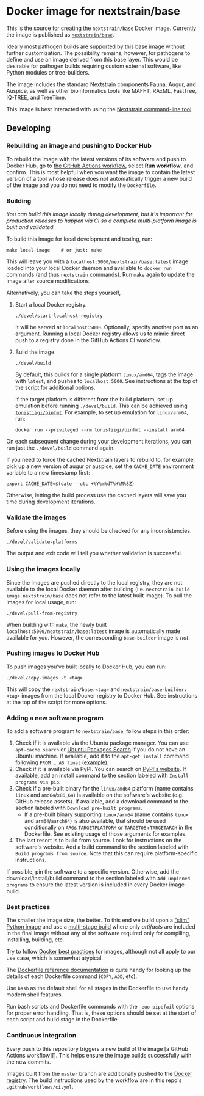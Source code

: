 # Docker image for nextstrain/base

This is the source for creating the `nextstrain/base` Docker image.  Currently
the image is published as [`nextstrain/base`][].

Ideally most pathogen builds are supported by this base image without further
customization.  The possibility remains, however, for pathogens to define and
use an image derived from this base layer.  This would be desirable for
pathogen builds requiring custom external software, like Python modules or
tree-builders.

The image includes the standard Nextstrain components Fauna, Augur, and Auspice,
as well as other bioinformatics tools like MAFFT, RAxML, FastTree, IQ-TREE, and
TreeTime.

This image is best interacted with using the [Nextstrain command-line
tool][nextstrain-cli].

[nextstrain-cli]: https://github.com/nextstrain/cli


## Developing

### Rebuilding an image and pushing to Docker Hub

To rebuild the image with the latest versions of its software and push to Docker Hub, go to [the GitHub Actions workflow](https://github.com/nextstrain/docker-base/actions/workflows/ci.yml), select **Run workflow**, and confirm.
This is most helpful when you want the image to contain the latest version of a tool whose release does not automatically trigger a new build of the image and you do not need to modify the `Dockerfile`.

### Building

_You can build this image locally during development, but it's important for
production releases to happen via CI so a complete multi-platform image is
built and validated._

To build this image for local development and testing, run:

    make local-image    # or just: make

This will leave you with a `localhost:5000/nextstrain/base:latest` image loaded
into your local Docker daemon and available to `docker run` commands (and thus
`nextstrain` commands).  Run `make` again to update the image after source
modifications.

Alternatively, you can take the steps yourself,

1. Start a local Docker registry.

    ```
    ./devel/start-localhost-registry
    ```

    It will be served at `localhost:5000`. Optionally, specify another port as
    an argument. Running a local Docker registry allows us to mimic direct push
    to a registry done in the GitHub Actions CI workflow.

2. Build the image.

    ```
    ./devel/build
    ```

    By default, this builds for a single platform `linux/amd64`, tags the image with `latest`, and pushes to
    `localhost:5000`. See instructions at the top of the script for additional
    options.

    If the target platform is different from the build platform, set up emulation before running `./devel/build`. This can be achieved using [`tonistiigi/binfmt`](https://github.com/tonistiigi/binfmt). For example, to set up emulation for `linux/arm64`, run:

    ```
    docker run --privileged --rm tonistiigi/binfmt --install arm64
    ```

On each subsequent change during your development iterations, you can run just
the `./devel/build` command again.

If you need to force the cached Nextstrain layers to rebuild to, for example,
pick up a new version of augur or auspice, set the `CACHE_DATE` environment
variable to a new timestamp first:

    export CACHE_DATE=$(date --utc +%Y%m%dT%H%M%SZ)

Otherwise, letting the build process use the cached layers will save you time
during development iterations.

### Validate the images

Before using the images, they should be checked for any inconsistencies.

    ./devel/validate-platforms

The output and exit code will tell you whether validation is successful.

### Using the images locally

Since the images are pushed directly to the local registry, they are not
available to the local Docker daemon after building (i.e.
`nextstrain build --image nextstrain/base` does not refer to the latest built
image). To pull the images for local usage, run:

    ./devel/pull-from-registry

When building with `make`, the newly built
`localhost:5000/nextstrain/base:latest` image is automatically made available
for you.  However, the corresponding `base-builder` image is _not_.

### Pushing images to Docker Hub

To push images you've built locally to Docker Hub, you can run:

    ./devel/copy-images -t <tag>

This will copy the `nextstrain/base:<tag>` and `nextstrain/base-builder:<tag>`
images from the local Docker registry to Docker Hub. See instructions at the top
of the script for more options.

### Adding a new software program

To add a software program to `nextstrain/base`, follow steps in this order:

1. Check if it is available via the Ubuntu package manager. You can use
   `apt-cache search` or [Ubuntu Packages Search](https://packages.ubuntu.com/)
   if you do not have an Ubuntu machine. If available, add it to the `apt-get
   install` command following `FROM … AS final`
   ([example](https://github.com/nextstrain/docker-base/commit/8f5e059ce897a85194f35517e56b31424e89472e)).
2. Check if it is available via PyPI. You can search on [PyPI's
   website](https://pypi.org/search/). If available, add an install command to
   the section labeled with `Install programs via pip`.
3. Check if a pre-built binary for the `linux/amd64` platform (name contains
   `linux` and `amd64`/`x86_64`) is available on the software's website (e.g.
   GitHub release assets). If available, add a download command to the section
   labeled with `Download pre-built programs`.
    - If a pre-built binary supporting `linux/arm64` (name contains `linux` and
      `arm64`/`aarch64`) is also available, that should be used conditionally on
      `ARG`s `TARGETPLATFORM` or `TARGETOS`+`TARGETARCH` in the Dockerfile. See
      existing usage of those arguments for examples.
4. The last resort is to build from source. Look for instructions on the
   software's website. Add a build command to the section labeled with `Build
   programs from source`. Note that this can require platform-specific
   instructions.

If possible, pin the software to a specific version. Otherwise, add the
download/install/build command to the section labeled with `Add unpinned
programs` to ensure the latest version is included in every Docker image build.

### Best practices

The smaller the image size, the better.  To this end we build upon a ["slim"
Python image][] and use a [multi-stage build][] where only _artifacts_ are
included in the final image without any of the software required only for
compiling, installing, building, etc.

Try to follow [Docker best practices][] for images, although not all apply to our
use case, which is somewhat atypical.

The [Dockerfile reference documentation][] is quite handy for looking up the
details of each Dockerfile command (`COPY`, `ADD`, etc).

Use `bash` as the default shell for all stages in the Dockerfile to use handy
modern shell features.

Run bash scripts and Dockerfile commands with the `-euo pipefail` options for
proper error handling. That is, these options should be set at the start of each
script and build stage in the Dockerfile.

### Continuous integration

Every push to this repository triggers a new build of the image [a GitHub Actions workflow][].  This helps ensure the image builds successfully with the new commits.

Images built from the `master` branch are additionally pushed to the [Docker
registry][`nextstrain/base`].  The build instructions used by the workflow are in
this repo's `.github/workflows/ci.yml`.


[`nextstrain/base`]: https://hub.docker.com/r/nextstrain/base/
["slim" Python image]: https://hub.docker.com/_/python
[multi-stage build]: https://docs.docker.com/develop/develop-images/multistage-build/
[Docker best practices]: https://docs.docker.com/develop/develop-images/dockerfile_best-practices/
[Dockerfile reference documentation]: https://docs.docker.com/engine/reference/builder/
[GitHub Actions]: https://github.com/nextstrain/docker-base/actions/workflows/ci.yml

